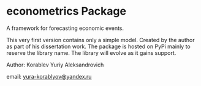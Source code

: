 # econometrics Package

A framework for forecasting economic events.

This very first version contains only a simple model. 
Created by the author as part of his dissertation work.
The package is hosted on PyPi mainly to reserve the library name. 
The library will evolve as it gains support.

Author: Korablev Yuriy Aleksandrovich

email: yura-korablyov@yandex.ru